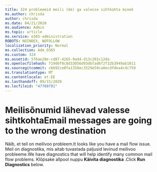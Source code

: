 ```yaml
---
title: 324 probleemid meili (de) ga valesse sihtkohta minek
ms.author: chrisda
author: chrisda
ms.date: 04/21/2020
ms.audience: Admin
ms.topic: article
ms.service: o365-administration
ROBOTS: NOINDEX, NOFOLLOW
localization_priority: Normal
ms.collection: Adm_O365
ms.custom: 324
ms.assetid: 5f6ae28e-cd87-4265-9ad4-d13c201c12da
ms.openlocfilehash: 719d6f0c8d33056d93dbfad6f2f32b3949ab1011
ms.sourcegitcommit: c6692ce0fa1358ec3529e59ca0ecdfdea4cdc759
ms.translationtype: MT
ms.contentlocale: et-EE
ms.lasthandoff: 09/15/2020
ms.locfileid: "47769791"
---
```

# <a name="email-messages-are-going-to-the-wrong-destination"></a><span data-ttu-id="70af9-102">Meilisõnumid lähevad valesse sihtkohta</span><span class="sxs-lookup"><span data-stu-id="70af9-102">Email messages are going to the wrong destination</span></span>

<span data-ttu-id="70af9-103">Näib, et teil on meilivoo probleem.</span><span class="sxs-lookup"><span data-stu-id="70af9-103">It looks like you have a mail flow issue.</span></span> <span data-ttu-id="70af9-104">Meil on diagnostika, mis aitab tuvastada paljusid levinud meilivoo probleeme.</span><span class="sxs-lookup"><span data-stu-id="70af9-104">We have diagnostics that will help identify many common mail flow problems.</span></span> <span data-ttu-id="70af9-105">Klõpsake allpool nuppu **Käivita diagnostika** .</span><span class="sxs-lookup"><span data-stu-id="70af9-105">Click **Run Diagnostics** below.</span></span>
